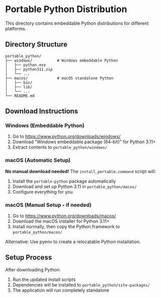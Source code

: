 # Portable Python Distribution

This directory contains embeddable Python distributions for different platforms.

## Directory Structure
```
portable_python/
├── windows/           # Windows embeddable Python
│   ├── python.exe
│   ├── python311.zip
│   └── ...
├── macos/             # macOS standalone Python
│   ├── bin/
│   ├── lib/
│   └── ...
└── README.md
```

## Download Instructions

### Windows (Embeddable Python)
1. Go to https://www.python.org/downloads/windows/
2. Download "Windows embeddable package (64-bit)" for Python 3.11+
3. Extract contents to `portable_python/windows/`

### macOS (Automatic Setup)
**No manual download needed!** The `install_portable.command` script will:
1. Install the `portable-python` package automatically
2. Download and set up Python 3.11 in `portable_python/macos/`
3. Configure everything for you

### macOS (Manual Setup - if needed)
1. Go to https://www.python.org/downloads/macos/
2. Download the macOS installer for Python 3.11+
3. Install normally, then copy the Python.framework to `portable_python/macos/`

Alternative: Use pyenv to create a relocatable Python installation.

## Setup Process
After downloading Python:
1. Run the updated install scripts
2. Dependencies will be installed to `portable_python/site-packages/`
3. The application will run completely standalone